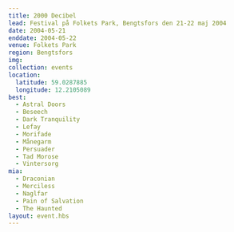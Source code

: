 ```yaml
---
title: 2000 Decibel
lead: Festival på Folkets Park, Bengtsfors den 21-22 maj 2004
date: 2004-05-21
enddate: 2004-05-22
venue: Folkets Park
region: Bengtsfors
img:
collection: events
location:
  latitude: 59.0287885
  longitude: 12.2105089
best:
  - Astral Doors
  - Beseech
  - Dark Tranquility
  - Lefay
  - Morifade
  - Månegarm
  - Persuader
  - Tad Morose
  - Vintersorg
mia:
  - Draconian
  - Merciless
  - Naglfar
  - Pain of Salvation
  - The Haunted
layout: event.hbs
---
```

